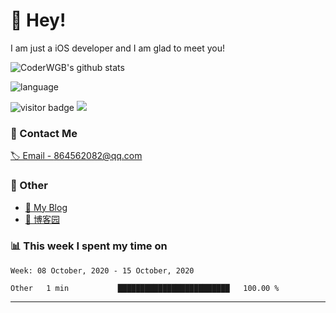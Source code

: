 # 👋 Hey!


I am just a iOS developer and I am glad to meet you!

![CoderWGB's github stats](https://github-readme-stats.vercel.app/api?username=WangGuibin&&show_icons=true&&title_color=1abc9c&&icon_color=1abc9c)

![language](https://github-readme-stats.vercel.app/api/top-langs/?username=WangGuibin&hide_langs_below=1&theme=default&line_height=27&layout=compact)


<img src="https://visitor-badge.laobi.icu/badge?page_id=wangguibin.wangguibin" alt="visitor badge"/>       
<a title="Hits" target="_blank" href="https://github.com/wangguibin/wangguibin"><img src="https://hits.b3log.org/wangguibin/wangguibin.svg"></a>



### 📮 Contact Me

[🏷 Email - 864562082@qq.com](mailto:864562082@qq.com)


### 🤪 Other

- [📌 My Blog](http://wangguibin.github.io/hexo-github-action)
- [📌 博客园](https://www.cnblogs.com/wgb1234/)

### 📊 This week I spent my time on

<!--START_SECTION:waka-->
```text
Week: 08 October, 2020 - 15 October, 2020

Other   1 min           █████████████████████████   100.00 % 
```
<!--END_SECTION:waka-->

---
